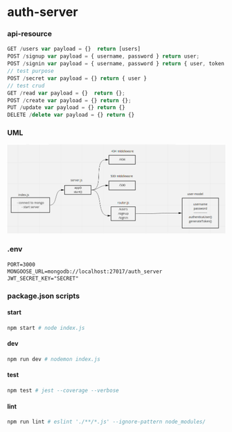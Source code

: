 # auth-server

### api-resource
```javascript
GET /users var payload = {}  return [users]
POST /signup var payload = { username, password } return user;
POST /signin var payload = { username, password } return { user, token }
// test purpose
POST /secret var payload = {} return { user }
// test crud
GET /read var payload = {}  return {};
POST /create var payload = {} return {};
PUT /update var payload = {} return {}
DELETE /delete var payload = {} return {}
```

### UML

<img src="./assets/lab11.png" />

### **.env**
```env
PORT=3000
MONGOOSE_URL=mongodb://localhost:27017/auth_server
JWT_SECRET_KEY="SECRET"
```

### package.json scripts
#### start
```sh
npm start # node index.js
```
#### dev
```sh
npm run dev # nodemon index.js
```
#### test
```sh
npm test # jest --coverage --verbose
```
#### lint
```sh
npm run lint # eslint './**/*.js' --ignore-pattern node_modules/
```
